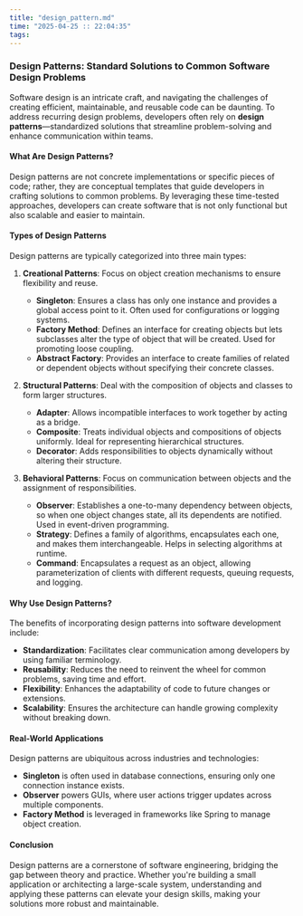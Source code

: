 ```yaml
---
title: "design_pattern.md"
time: "2025-04-25 :: 22:04:35"
tags: 
---
```


### Design Patterns: Standard Solutions to Common Software Design Problems

Software design is an intricate craft, and navigating the challenges of creating efficient, maintainable, and reusable code can be daunting. To address recurring design problems, developers often rely on **design patterns**—standardized solutions that streamline problem-solving and enhance communication within teams.

#### What Are Design Patterns?

Design patterns are not concrete implementations or specific pieces of code; rather, they are conceptual templates that guide developers in crafting solutions to common problems. By leveraging these time-tested approaches, developers can create software that is not only functional but also scalable and easier to maintain.

#### Types of Design Patterns

Design patterns are typically categorized into three main types:

1. **Creational Patterns**: Focus on object creation mechanisms to ensure flexibility and reuse.
   - **Singleton**: Ensures a class has only one instance and provides a global access point to it. Often used for configurations or logging systems.
   - **Factory Method**: Defines an interface for creating objects but lets subclasses alter the type of object that will be created. Used for promoting loose coupling.
   - **Abstract Factory**: Provides an interface to create families of related or dependent objects without specifying their concrete classes.

2. **Structural Patterns**: Deal with the composition of objects and classes to form larger structures.
   - **Adapter**: Allows incompatible interfaces to work together by acting as a bridge.
   - **Composite**: Treats individual objects and compositions of objects uniformly. Ideal for representing hierarchical structures.
   - **Decorator**: Adds responsibilities to objects dynamically without altering their structure.

3. **Behavioral Patterns**: Focus on communication between objects and the assignment of responsibilities.
   - **Observer**: Establishes a one-to-many dependency between objects, so when one object changes state, all its dependents are notified. Used in event-driven programming.
   - **Strategy**: Defines a family of algorithms, encapsulates each one, and makes them interchangeable. Helps in selecting algorithms at runtime.
   - **Command**: Encapsulates a request as an object, allowing parameterization of clients with different requests, queuing requests, and logging.

#### Why Use Design Patterns?

The benefits of incorporating design patterns into software development include:

- **Standardization**: Facilitates clear communication among developers by using familiar terminology.
- **Reusability**: Reduces the need to reinvent the wheel for common problems, saving time and effort.
- **Flexibility**: Enhances the adaptability of code to future changes or extensions.
- **Scalability**: Ensures the architecture can handle growing complexity without breaking down.

#### Real-World Applications

Design patterns are ubiquitous across industries and technologies:

- **Singleton** is often used in database connections, ensuring only one connection instance exists.
- **Observer** powers GUIs, where user actions trigger updates across multiple components.
- **Factory Method** is leveraged in frameworks like Spring to manage object creation.

#### Conclusion

Design patterns are a cornerstone of software engineering, bridging the gap between theory and practice. Whether you're building a small application or architecting a large-scale system, understanding and applying these patterns can elevate your design skills, making your solutions more robust and maintainable.
